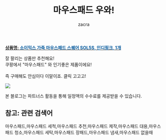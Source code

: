﻿---
layout: post
title:  "마우스패드 우와!"
author: zacra
categories: [ 아이템 ]
tags: [마우스패드,마우스패드 세척,마우스패드 추천,마우스패드 제작,마우스패드 대용,마우스패드 청소,마우스패드 세탁,마우스패드 장패드,마우스패드 냄새,마우스패드 없을때]
image: https://static.coupangcdn.com/image/retail/images/2019/07/08/18/3/d6a57a2e-6e0d-4eb5-a7a4-9fbe5d36feec.jpg 
description: "쿠팡에서 마우스패드 관련 상품으로 가장 잘팔리는 제품 중 하나라는 사실!!."
rating: 4.5
---

<a href="https://link.coupang.com/re/AFFSDP?lptag=AF8407795&pageKey=255887525&itemId=803027232&vendorItemId=5040918019&traceid=V0-153-3305a6009144520a"><b>상품명: <font color='#01579B'>소이믹스 가죽 마우스패드 스퀘어 SOL5S, 인디핑크, 1개</font></b></a>

잘 팔리는 상품만 추천해요!<br/>
쿠팡에서 "마우스패드" 와 인기좋은 제품이에요!<br/><br/>
즉 구매해도 안심이다 이말이죠. 클릭 고고고! <br/>



<a href="https://link.coupang.com/re/AFFSDP?lptag=AF8407795&pageKey=255887525&itemId=803027232&vendorItemId=5040918019&traceid=V0-153-3305a6009144520a"><img src="https://thumbnail7.coupangcdn.com/thumbnails/remote/q89/image/retail/images/67999850930529-f93c72b7-93bc-4c05-9922-d5b0540ae6bd.jpg"></a> 

본 블로그는 파트너스 활동을 통해 일정액의 수수료를 제공받을 수 있습니다.

## 참고: 관련 검색어    
마우스패드,마우스패드 세척,마우스패드 추천,마우스패드 제작,마우스패드 대용,마우스패드 청소,마우스패드 세탁,마우스패드 장패드,마우스패드 냄새,마우스패드 없을때